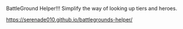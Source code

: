
BattleGround Helper!!!
Simplify the way of looking up tiers and heroes.

https://serenade010.github.io/battlegrounds-helper/

